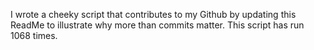 I wrote a cheeky script that contributes to my Github by updating this ReadMe to illustrate why more than commits matter. This script has run 1068 times.